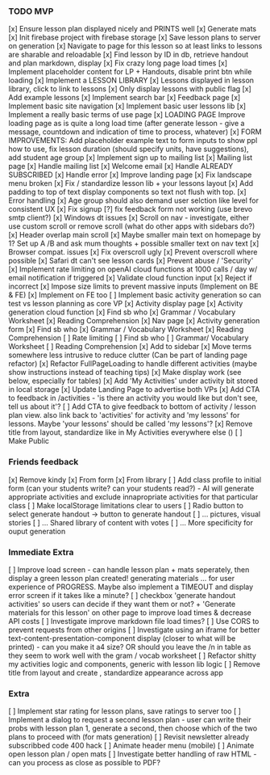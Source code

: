 ### TODO MVP

[x] Ensure lesson plan displayed nicely and PRINTS well
[x] Generate mats
[x] Init firebase project with firebase storage
    [x] Save lesson plans to server on generation
    [x] Navigate to page for this lesson so at least links to lessons are sharable and reloadable
        [x] Find lesson by ID in db, retrieve handout and plan markdown, display
            [x] Fix crazy long page load times
                [x] Implement placeholder content for LP + Handouts, disable print btn while loading
[x] Implement a LESSON LIBRARY
    [x] Lessons displayed in lesson library, click to link to lessons
    [x] Only display lessons with public flag
    [x] Add example lessons
    [x] Implement search bar
[x] Feedback page
[x] Implement basic site navigation
[x] Implement basic user lessons lib
[x] Implement a really basic terms of use page
[x] LOADING PAGE Improve loading page as is quite a long load time (after generate lesson - give a message,  countdown and indication of time to process, whatever)
[x] FORM IMPROVEMENTS: Add placeholder example text to form inputs to show ppl how to use, fix lesson duration (should specify units, have suggestions), add student age group
[x] Implement sign up to mailing list
    [x] Mailing list page
    [x] Handle mailing list
    [x] Welcome email
    [x] Handle ALREADY SUBSCRIBED
    [x] Handle error
[x] Improve landing page
[x] Fix landscape menu broken
[x] Fix / standardize lesson lib + your lessons layout
[x] Add padding to top of text display components so text not flush with top.
[x] Error handling
[x] Age group should also demand user selction like level for consistent UX
[x] Fix signup
[?] fix feedback form not working (use brevo smtp client?)
[x] Windows dt issues
    [x] Scroll on nav - investigate, either use custom scroll or remove scroll (what do other apps with sidebars do?)
    [x] Header overlap main scroll
    [x] Maybe smaller main text on  homepage by 1? Set up A /B and ask mum thoughts + possible smaller text on nav text
[x] Browser compat. issues
    [x] Fix overscroll ugly
    [x] Prevent overscroll where possible
    [x] Safari dt can't see lesson cards
[x] Prevent abuse / 'Security'
    [x] Implement rate limiting on openAI cloud functions at 1000 calls / day w/ email notification if triggered
    [x] Validate cloud function input
        [x] Reject if incorrect
        [x] Impose size limits to prevent massive inputs (Implement on BE & FE) 
        [x] Implement on FE too
[ ] Implement basic activity generation so can test vs lesson planning as core VP
    [x] Activity display page
    [x] Activity generation cloud function
        [x] Find sb who
        [x] Grammar / Vocabulary Worksheet
        [x] Reading Comprehension
    [x] Nav page
    [x] Activity generation form
        [x] Find sb who
        [x] Grammar / Vocabulary Worksheet
        [x] Reading Comprehension
    [ ] Rate limiting
        [ ] Find sb who
        [ ] Grammar/ Vocabulary Worksheet
        [ ] Reading Comprehension
    [x] Add to sidebar
    [x] Move terms somewhere less intrusive to reduce clutter (Can be part of landing page refactor)
    [x] Refactor FullPageLoading to handle different activities (maybe show instructions instead of teaching tips)
    [x] Make display work (see below, especially for tables)
    [x] Add 'My Activities' under activity bit stored in local storage
    [x] Update Landing Page to advertise both VPs
    [x] Add CTA to feedback in /activities - 'is there an activity you would like but don't see, tell us about it'?
[ ] Add CTA to give feedback to bottom of activity / lesson plan view. also link back to 'activities' for activity and 'my lessons' for lessons. Maybe 'your lessons' should be called 'my lessons'?
[x] Remove title from layout, standardize like in My Activities everywhere else (<TitleComponent>)
[ ] Make Public

### Friends feedback
[x] Remove kindy
    [x] From form
    [x] From library
[ ] Add class profile to initial form (can your students write? can your students read?) - AI will generate appropriate activities and exclude innapropriate activities for that particular class
[ ] Make localStorage limitations clear to users
[ ] Radio button to select generate handout -> button to generate handout
[ ] ... pictures, visual stories
[ ] ... Shared library of content with votes
[ ] ... More specificity for ouput generation

### Immediate Extra
[ ] Improve load screen - can handle lesson plan + mats seperately, then display a green lesson plan created! generating materials ... for user experience of PROGRESS. Maybe also implement a TIMEOUT and display error screen if it takes like a minute?
[ ] checkbox 'generate handout activities' so users can decide if they want them or not? + 'Generate materials for this lesson' on other page to improve load times & decrease API costs
[ ] Investigate improve markdown file load times?
[ ] Use CORS to prevent requests from other origins
[ ] Investigate using an iframe for better text-content-presentation-component display (closer to what will be printed) - can you make it a4 size? OR should you leave the /n in table as they seem to work well with the gram / vocab worksheet
[ ] Refactor shitty my activities logic and components, generic with lesson lib logic
[ ] Remove title from layout and create <TitleComponent>, standardize appearance across app

### Extra
[ ] Implement star rating for lesson plans, save ratings to server too
[ ] Implement a dialog to request a second lesson plan - user can write their probs with lesson plan 1, generate a second, then choose which of the two plans to proceed with (for mats generation)
[ ] Revisit newsletter already subscribbed code 400 hack
[ ] Animate header menu (mobile)
[ ] Animate open lesson plan / open mats
[ ] Investigate better handling of raw HTML - can you process as close as possible to PDF?